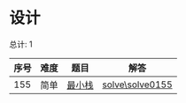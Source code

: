 # 设计

<!--- table -->

总计: 1

| 序号 | 难度 | 题目                                                  | 解答                                  |
| ---- | ---- | ----------------------------------------------------- | ------------------------------------- |
| 155  | 简单 | [最小栈](https://leetcode-cn.com/problems/min-stack/) | [solve\solve0155](../solve\solve0155) |
